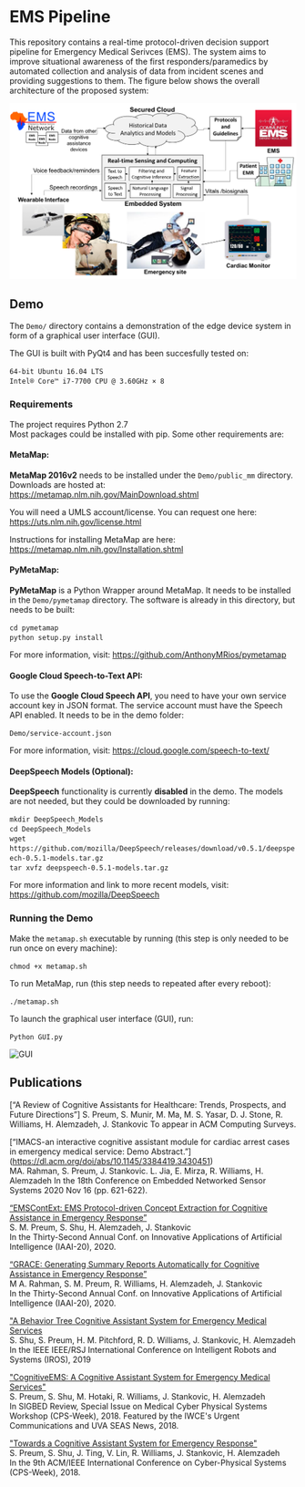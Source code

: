 # EMS Pipeline
This repository contains a real-time protocol-driven decision support pipeline for Emergency Medical Serivces (EMS). The system aims to improve situational awareness of the first responders/paramedics by automated collection and analysis of data from incident scenes and providing suggestions to them. The figure below shows the overall architecture of the proposed system:

![Architecture](ETC/CognitiveEMS.png)

## Demo 
The `Demo/` directory contains a demonstration of the edge device system in form of a graphical user interface (GUI). 

 The GUI is built with PyQt4 and has been succesfully tested on:

`64-bit Ubuntu 16.04 LTS`  
`Intel® Core™ i7-7700 CPU @ 3.60GHz × 8`

### Requirements
The project requires Python 2.7  
Most packages could be installed with pip. Some other requirements are:

#### MetaMap:
**MetaMap 2016v2** needs to be installed under the `Demo/public_mm` directory. Downloads are hosted at:  
<https://metamap.nlm.nih.gov/MainDownload.shtml>  

You will need a UMLS account/license. You can request one here:  
<https://uts.nlm.nih.gov/license.html>  

Instructions for installing MetaMap are here:  
<https://metamap.nlm.nih.gov/Installation.shtml>

#### PyMetaMap:
**PyMetaMap** is a Python Wrapper around MetaMap. It needs to be installed in the `Demo/pymetamap` directory. The software is already in this directory, but needs to be built:

`cd pymetamap`  
`python setup.py install`  

For more information, visit: <https://github.com/AnthonyMRios/pymetamap>

#### Google Cloud Speech-to-Text API:
To use the **Google Cloud Speech API**, you need to have your own service account key in JSON format. The service account must have the Speech API enabled. It needs to be in the demo folder:  

`Demo/service-account.json`

For more information, visit: <https://cloud.google.com/speech-to-text/>

#### DeepSpeech Models (Optional):

**DeepSpeech** functionality is currently **disabled** in the demo. The models are not needed, but they could be downloaded by running:

`mkdir DeepSpeech_Models`  
`cd DeepSpeech_Models`  
`wget https://github.com/mozilla/DeepSpeech/releases/download/v0.5.1/deepspeech-0.5.1-models.tar.gz`  
`tar xvfz deepspeech-0.5.1-models.tar.gz`

For more information and link to more recent models, visit: <https://github.com/mozilla/DeepSpeech>

### Running the Demo

Make the `metamap.sh` executable by running (this step is only needed to be run once on every machine):

`chmod +x metamap.sh`

To run MetaMap, run (this step needs to repeated after every reboot):

`./metamap.sh`

To launch the graphical user interface (GUI), run:

`Python GUI.py`

![GUI](ETC/GUI.png)

## Publications
[“A Review of Cognitive Assistants for Healthcare: Trends, Prospects, and Future Directions”]
S. Preum, S. Munir, M. Ma, M. S. Yasar, D. J. Stone, R. Williams, H. Alemzadeh, J. Stankovic
To appear in ACM Computing Surveys.

[“IMACS-an interactive cognitive assistant module for cardiac arrest cases in emergency medical service: Demo Abstract.”] (https://dl.acm.org/doi/abs/10.1145/3384419.3430451)  
MA. Rahman, S. Preum, J. Stankovic. L. Jia, E. Mirza, R. Williams, H. Alemzadeh
In the 18th Conference on Embedded Networked Sensor Systems 2020 Nov 16 (pp. 621-622).

[“EMSContExt: EMS Protocol-driven Concept Extraction for Cognitive Assistance in Emergency Response”](https://faculty.virginia.edu/alemzadeh/papers/EMSContExt_IAAI2020.pdf)  
S. M. Preum, S. Shu, H. Alemzadeh, J. Stankovic  
In the Thirty-Second Annual Conf. on Innovative Applications of Artificial Intelligence (IAAI-20), 2020.

[“GRACE: Generating Summary Reports Automatically for Cognitive Assistance in Emergency Response”](https://www.cs.virginia.edu/~stankovic/psfiles/IAAI-RahmanM.42.pdf)  
M A. Rahman, S. M. Preum, R. Williams, H. Alemzadeh, J. Stankovic  
In the Thirty-Second Annual Conf. on Innovative Applications of Artificial Intelligence (IAAI-20), 2020.

["A Behavior Tree Cognitive Assistant System for Emergency Medical Services](http://faculty.virginia.edu/alemzadeh/papers/IROS2019.pdf)  
S. Shu, S. Preum, H. M. Pitchford, R. D. Williams, J. Stankovic, H. Alemzadeh  
In the IEEE IEEE/RSJ International Conference on Intelligent Robots and Systems (IROS), 2019

["CognitiveEMS: A Cognitive Assistant System for Emergency Medical Services"](http://faculty.virginia.edu/alemzadeh/papers/MEDCPS_2018.pdf)  
S. Preum, S. Shu, M. Hotaki, R. Williams, J. Stankovic, H. Alemzadeh  
In SIGBED Review, Special Issue on Medical Cyber Physical Systems Workshop (CPS-Week), 2018.
 Featured by the IWCE's Urgent Communications and UVA SEAS News, 2018.
 
["Towards a Cognitive Assistant System for Emergency Response"](http://faculty.virginia.edu/alemzadeh/papers/ICCPS_Poster_2018.pdf)  
S. Preum, S. Shu, J. Ting, V. Lin, R. Williams, J. Stankovic, H. Alemzadeh  
In the 9th ACM/IEEE International Conference on Cyber-Physical Systems (CPS-Week), 2018.
